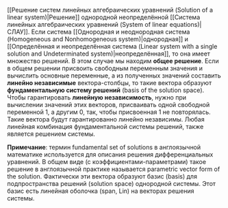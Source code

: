 [[Решение систем линейных алгебраических уравнений (Solution of a linear system)|Решение]] однородной неопределённой [[Система линейных алгебраических уравнений (System of linear equations)|СЛАУ]]. Если система [[Однородная и неоднородная система (Homogeneous and Nonhomogeneous system)|однородная]] и [[Определённая и неопределённая система (Linear system with a single solution and Undeterminated system)|неопределённая]], то она имеет множество решений. В этом случае мы находим **общее решение**. Если в общем решении присвоить свободным переменным значения и вычислить основные переменные, а из полученных значений составить **линейно независимые** вектора-столбцы, то такие вектора образуют **фундаментальную систему решений** (basis of the solution space). Чтобы гарантировать **линейную независимость**, нужно при вычислении значений этих векторов, присваивать одной свободной переменной 1, а другим 0, так, чтобы присвоенная 1 не повторялась. Такие вектора будут гарантированно линейно независимы. Любая линейная комбинация фундаментальной системы решений, также является решением системы.

**Примечание**: термин fundamental set of solutions в англоязычной математике используется для описания решения дифференциальных уравнений. В общем виде (с коэффициентами-параметрами) такое решение в англоязычной практике называется parametric vector form of the solution. Фактически эти вектора образуют базис (basis) для подпространства решений (solution space) однородной системы. Этот базис есть линейная оболочка (span, Lin) на векторах решения системы.